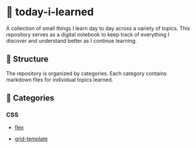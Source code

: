 # 📘 today-i-learned

A collection of small things I learn day to day across a variety of topics. This repository serves as a digital notebook to keep track of everything I discover and understand better as I continue learning.

## 📂 **Structure**
The repository is organized by categories. Each category contains markdown files for individual topics learned.

## 🧩 **Categories**
### CSS

- [flex](css/flex.md)

- [grid-template](css/grid-template.md)